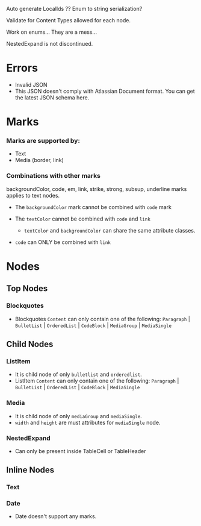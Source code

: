 

Auto generate LocalIds
?? Enum to string serialization? 

Validate for Content Types allowed for each node.

Work on enums... They are a mess...

NestedExpand is not discontinued.

# Errors
- Invalid JSON
- This JSON doesn't comply with Atlassian Document format. You can get the latest JSON schema here.

# Marks
### Marks are supported by:
- Text
- Media (border, link)

### Combinations with other marks
backgroundColor, code, em, link, strike, strong, subsup, underline marks applies to text nodes.
- The `backgroundColor` mark cannot be combined with `code` mark
- The `textColor` cannot be combined with `code` and `link`
	- `textColor` and `backgroundColor` can share the same attribute classes.

- `code` can ONLY be combined with `link`

# Nodes
## Top Nodes
### Blockquotes
- Blockquotes `Content` can only contain one of the following: `Paragraph` | `BulletList` | `OrderedList` | `CodeBlock` | `MediaGroup` | `MediaSingle`

## Child Nodes
### ListItem
- It is child node of only `bulletlist` and `orderedlist`.
- ListItem `Content` can only contain one of the following: `Paragraph` | `BulletList` | `OrderedList` | `CodeBlock` | `MediaSingle`
### Media
- It is child node of only `mediaGroup` and `mediaSingle`.
- `width` and `height` are must attributes for `mediaSingle` node.
### NestedExpand
- Can only be present inside TableCell or TableHeader

## Inline Nodes
### Text
### Date
- Date doesn't support any marks.